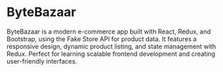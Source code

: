 # ByteBazaar
ByteBazaar is a modern e-commerce app built with React, Redux, and Bootstrap, using the Fake Store API for product data. It features a responsive design, dynamic product listing, and state management with Redux. Perfect for learning scalable frontend development and creating user-friendly interfaces.
